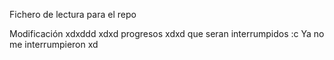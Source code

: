 Fichero de lectura para el repo

Modificación xdxddd
xdxd progresos xdxd que seran interrumpidos :c
Ya no me interrumpieron xd

